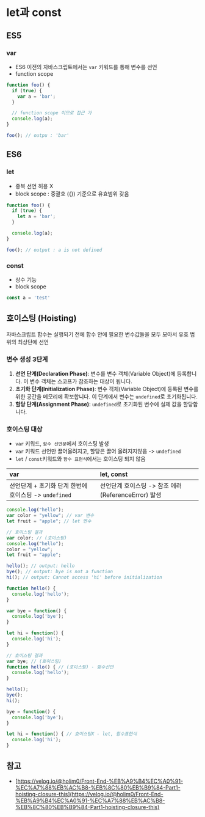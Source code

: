 # let과 const

## ES5

### var

* ES6 이전의 자바스크립트에서는 `var` 키워드를 통해 변수를 선언
* function scope

```javascript
function foo() {
  if (true) {
    var a = 'bar';
  }

  // function scope 이므로 접근 가
  console.log(a);
}

foo(); // outpu : 'bar'
```

## ES6

### let

* 중복 선언 허용 X
* block scope : 중괄호 \({}\) 기준으로 유효범위 갖음

```javascript
function foo() {
  if (true) {
    let a = 'bar';
  }

  console.log(a);
}

foo(); // output : a is not defined
```

### const

* 상수 기능
* block scope

```javascript
const a = 'test'
```

## 호이스팅 \(Hoisting\)

자바스크립트 함수는 실행되기 전에 함수 안에 필요한 변수값들을 모두 모아서 유효 범위의 최상단에 선언

### 변수 생성 3단계

1. **선언 단계\(Declaration Phase\)**: 변수를 변수 객체\(Variable Object\)에 등록합니다. 이 변수 객체는 스코프가 참조하는 대상이 됩니다.
2. **초기화 단계\(Initialization Phase\)**: 변수 객체\(Variable Object\)에 등록된 변수를 위한 공간을 메모리에 확보합니다. 이 단계에서 변수는 `undefined`로 초기화됩니다.
3. **할당 단계\(Assignment Phase\)**: `undefined`로 초기화된 변수에 실제 값을 할당합니다.

### 호이스팅 대상

* `var` 키워드, `함수 선언문`에서 호이스팅 발생
* `var` 키워드 선언만 끌어올려지고, 할당은 끌어 올려지지않음 -&gt; `undefined`
* `let` / `const`키워드와 `함수 표현식`에서는 호이스팅 되지 않음

| var | let, const |
| :--- | :--- |
| 선언단계 + 초기화 단계 한번에 호이스팅 -&gt; `undefined` | 선언단계 호이스팅 -&gt; 참조 에러\(ReferenceError\) 발생 |

```javascript
console.log("hello");
var color = "yellow"; // var 변수 
let fruit = "apple"; // let 변수

// 호이스팅 결과
var color; // (호이스팅)
console.log("hello");
color = "yellow";
let fruit = "apple";
```

```javascript
hello(); // output: hello
bye(); // output: bye is not a function
hi(); // output: Cannot access 'hi' before initialization

function hello() {
  console.log('hello');
}

var bye = function() {
  console.log('bye');
}

let hi = function() {
  console.log('hi');
}

// 호이스팅 결과
var bye; // (호이스팅)
function hello() { // (호이스팅) - 함수선언
  console.log('hello');
}

hello();
bye();
hi();

bye = function() {
  console.log('bye');
}

let hi = function() { // 호이스팅X - let, 함수표현식
  console.log('hi');
}
```

## 참고

* [https://velog.io/@holim0/Front-End-%EB%A9%B4%EC%A0%91-%EC%A7%88%EB%AC%B8-%EB%8C%80%EB%B9%84-Part1-hoisting-closure-this](https://velog.io/@holim0/Front-End-%EB%A9%B4%EC%A0%91-%EC%A7%88%EB%AC%B8-%EB%8C%80%EB%B9%84-Part1-hoisting-closure-this)

